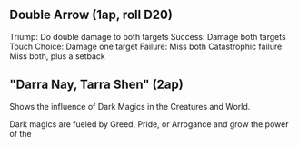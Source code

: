## Double Arrow (1ap, roll D20)

Triump: Do double damage to both targets
Success: Damage both targets
Touch Choice: Damage one target
Failure: Miss both
Catastrophic failure: Miss both, plus a setback

## "Darra Nay, Tarra Shen" (2ap)
Shows the influence of Dark Magics in the Creatures and World. 

Dark magics are fueled by Greed, Pride, or Arrogance and grow the power of the
